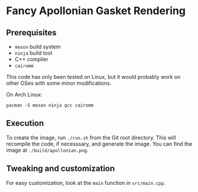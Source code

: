 # Fancy Apollonian Gasket Rendering

## Prerequisites

- `meson` build system
- `ninja` build tool
- C++ compiler
- `cairomm`

This code has only been tested on Linux, but it would probably work
on other OSes with some minor modifications.

On Arch Linux:

    pacman -S meson ninja gcc cairomm

## Execution

To create the image, run `./run.sh` from the Git root directory.
This will recompile the code, if necesssary, and generate the image.
You can find the image at `./build/apollonian.png`.

## Tweaking and customization

For easy customization, look at the `main` function in `src/main.cpp`.

